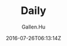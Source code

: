 ---
title: "Daily"
github: https://github.com/GallenHu/hexo-theme-Daily
demo: https://hinpc.github.io/Daily/
author: Gallen.Hu
ssg:
  - Hexo
cms:
  - No Cms
date: 2016-07-26T06:13:14Z
github_branch: master
---